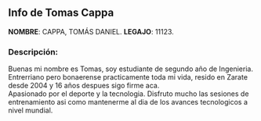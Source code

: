 
## Info de Tomas Cappa
**NOMBRE**: CAPPA, TOMÁS DANIEL.
**LEGAJO**: 11123.

### Descripción:
Buenas mi nombre es Tomas, soy estudiante de segundo año de Ingenieria. 
Entrerriano pero bonaerense practicamente toda mi vida, resido en Zarate desde 2004 y 16 años despues sigo firme aca.  
Apasionado por el deporte y la tecnologia. Disfruto mucho las sesiones de entrenamiento asi como mantenerme al dia de los avances tecnologicos a nivel mundial.

